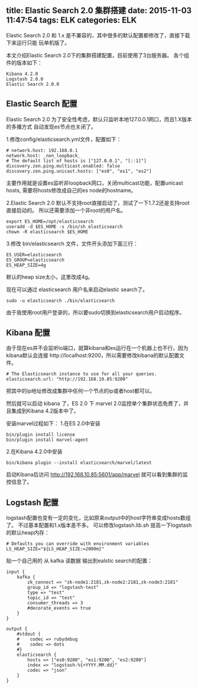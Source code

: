 title: Elastic Search 2.0 集群搭建
date: 2015-11-03 11:47:54
tags: ELK
categories: ELK
---

Elastic Search 2.0 和 1.x 是不兼容的，其中很多的默认配置都修改了，直接下载下来运行只能
玩单机版了。

本文介绍Elastic Search 2.0下的集群搭建配置，目前使用了3台服务器。
各个组件的版本如下：
```
Kibana 4.2.0
Logstash 2.0.0
Elastic Search 2.0.0
```
<!-- more -->
## Elastic Search 配置
Elastic Search 2.0 为了安全性考虑，默认只监听本地127.0.0.1网口，而且1.X版本的多播方式
自动发现es节点也关闭了。

1.修改config/elasticsearch.yml文件，配置如下：
```
# network.host: 192.168.0.1
network.host: _non_loopback_
# The default list of hosts is ["127.0.0.1", "[::1]"]
discovery.zen.ping.multicast.enabled: false
discovery.zen.ping.unicast.hosts: ["es0", "es1", "es2"]
```
主要作用就是设置es监听非loopback网口，关闭multicast功能，配置unicast hosts, 需要将hosts修改成自己的es node的hostname。

2.Elastic Search 2.0 默认不支持root直接启动了，测试了一下1.7.2还是支持root直接启动的。
所以还需要添加一个非root的用户名。

```
export ES_HOME=/opt/elasticsearch
useradd -d $ES_HOME -s /bin/sh elasticsearch
chown -R elasticsearch $ES_HOME
```

3.修改 bin/elasticsearch 文件，文件开头添加下面三行：
```
ES_USER=elasticsearch
ES_GROUP=elasticsearch
ES_HEAP_SIZE=4g
```
默认的heap size太小，这里改成4g。

现在可以通过 elasticsearch 用户名来启动elastic search了。
```
sudo -u elasticsearch ./bin/elasticsearch
```
由于我使用root用户登录的，所以要sudo切换到elasticsearch用户启动程序。


## Kibana 配置

由于现在es并不会监听lo端口，就算kibana和es运行在一个机器上也不行，因为kibana默认会连接
http://localhost:9200，所以需要修改kibana的默认配置文件。

```
# The Elasticsearch instance to use for all your queries.
elasticsearch.url: "http://192.168.10.85:9200"
```
把其中的ip地址修改成集群中任何一个节点的ip或者host都可以。

然后就可以启动 kibana 了，ES 2.0 下 marvel 2.0监控单个集群状态免费了，并且集成到Kibana 4.2版本中了。

安装marvel过程如下：
1.在ES 2.0中安装
```
bin/plugin install license
bin/plugin install marvel-agent
```
2.在Kibana 4.2.0中安装
```
bin/kibana plugin --install elasticsearch/marvel/latest
```
启动Kibana后访问 http://192.168.10.85:5601/app/marvel 就可以看到集群的监控信息了。

## Logstash 配置

logstash配置也变有一定的变化，比如原来output中的host字符串变成hosts数组了。
不过基本配置和1.x版本差不多。
可以修改logstash.lib.sh 提高一下logstash的默认heap内存：

```
# Defaults you can override with environment variables
LS_HEAP_SIZE="${LS_HEAP_SIZE:=2000m}"
```

贴一个自己用的 从 kafka 读数据 输出到ealstic search的配置：
```
input {
    kafka {
        zk_connect => "zk-node1:2181,zk-node2:2181,zk-node3:2181"
        group_id => "logstash-test"
        type => "test"
        topic_id => "test"
        consumer_threads => 3
        #decorate_events => true
    }
}

output {
    #stdout {
    #    codec => rubydebug
    #    codec => dots
    #}
    elasticsearch {
        hosts => ["es0:9200", "es1:9200", "es2:9200"]
        index => "logstash-%{+YYYY.MM.dd}"
        codec => "json"
    }
}
```
